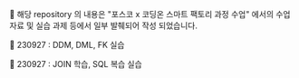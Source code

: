 🎉 해당 repository 의 내용은 "포스코 x 코딩온 스마트 팩토리 과정 수업" 에서의 수업 자료 및 실습 과제 등에서 일부 발췌되어 작성 되었습니다.

🎉 230927 : DDM, DML, FK 실습

🎉 230927 : JOIN 학습, SQL 복습 실습
